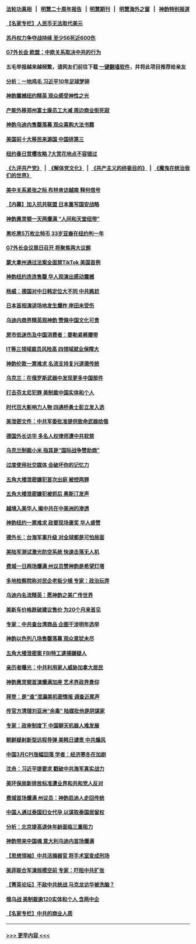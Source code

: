 #### [法轮功真相](https://github.com/gfw-breaker/truth/blob/master/README.md?t=0) &nbsp;&nbsp;|&nbsp;&nbsp; [明慧二十周年报告](https://github.com/gfw-breaker/mh-reports/blob/master/README.md?t=0) &nbsp;&nbsp;|&nbsp;&nbsp;[明慧期刊](https://github.com/gfw-breaker/mh-qikan) &nbsp;&nbsp;|&nbsp;&nbsp; [明慧海外之窗](https://github.com/gfw-breaker/mh-news/blob/master/README.md?t=0) &nbsp;&nbsp;|&nbsp;&nbsp; [神韵特别报道](https://github.com/gfw-breaker/mh-news/blob/master/shenyun.md?t=0)
#### [【名家专栏】人民币无法取代美元](../pages/nf4514/n13974270.md?t=04170658) 
#### [苏丹权力争夺战持续 至少56死近600伤](../pages/nf4514/n13974359.md?t=04170658) 
#### [G7外长会 欧盟：中欧关系取决中共的行为](../pages/nf4514/n13974281.md?t=04170658) 
#### 五毛举报越来越频繁，请网友们前往下载 [一键翻墙软件](https://github.com/gfw-breaker/ssr-accounts)，并将此项目推荐给亲友
#### [分析：一地鸡毛 习近平10年足球梦碎](../pages/nf4514/n13973305.md?t=04170658) 
#### [神韵震撼纽约精英 观众感受神性之光](../pages/nf4514/n13974059.md?t=04170658) 
#### [产能外移郑州富士康员工大减 周边商业街死寂](../pages/nf4514/n13973948.md?t=04170658) 
#### [神韵乌迪内售罄落幕 观众喜购大法书籍](../pages/nf4514/n13973925.md?t=04170658) 
#### [美国前十大移民来源国 中国排第三](../pages/nf4514/n13973796.md?t=04170658) 
#### [纽约春日赏樱攻略 7大赏花地点不容错过](../pages/nf4514/n13973744.md?t=04170658) 
#### [《九评共产党》](https://github.com/begood0513/9ping.md/blob/master/README.md) &nbsp;|&nbsp; [《解体党文化》](../../../../jtdwh.md/blob/master/README.md)  &nbsp;|&nbsp; [《共产主义的终极目的》](../../../../gczydzjmd.md/blob/master/README.md) &nbsp;|&nbsp; [《魔鬼在统治我们的世界》](../../../../mgztzwmdsj.md/blob/master/README.md) 
#### [美中关系紧张之际 布林肯访越南 释何信号](../pages/nf4514/n13973687.md?t=04170658) 
#### [【内幕】加入抗共联盟 日本重写国安战略](../pages/nf4514/n13973547.md?t=04170658) 
#### [神韵惠灵顿一天两爆满 “人间和天堂纽带”](../pages/nf4514/n13973689.md?t=04170658) 
#### [黑吃黑5万枚比特币 33岁亚裔在纽约判一年](../pages/nf4514/n13973404.md?t=04170658) 
#### [G7外长会议周日召开 将聚焦两大议题](../pages/nf4514/n13973593.md?t=04170658) 
#### [蒙大拿州通过法案全面禁TikTok 美国首例](../pages/nf4514/n13973431.md?t=04170658) 
#### [神韵纽约连连售罄 华人观演出感动震撼](../pages/nf4514/n13973511.md?t=04170658) 
#### [杨威：德国对中日韩定位大不同 中共尴尬](../pages/nf4514/n13973307.md?t=04170658) 
#### [日本首相演讲场地发生爆炸 岸田未受伤](../pages/nf4514/n13973322.md?t=04170658) 
#### [乌迪内商界精英观神韵 赞佩中国文化可贵](../pages/nf4514/n13973372.md?t=04170658) 
#### [房市低迷伤及中国消费者：要勒紧裤腰带](../pages/nf4514/n13973175.md?t=04170658) 
#### [IT等三领域裁员风险高 四领域就业保障大](../pages/nf4514/n13973128.md?t=04170658) 
#### [神韵伦敦一票难求 名流支持复兴道德传统](../pages/nf4514/n13973304.md?t=04170658) 
#### [乌克兰：在俄罗斯武器中发现更多中国部件](../pages/nf4514/n13973114.md?t=04170658) 
#### [打击芬太尼犯罪 美制裁中国实体和个人](../pages/nf4514/n13973042.md?t=04170658) 
#### [时代百大影响力人物 四通桥勇士彭立发入选](../pages/nf4514/n13973026.md?t=04170658) 
#### [美泄密文件：中共军委批准提供致命武器给俄](../pages/nf4514/n13973043.md?t=04170658) 
#### [德国外长访华 多名人权律师遭中共软禁](../pages/nf4514/n13972866.md?t=04170658) 
#### [乌克兰制裁小米 指其是“国际战争赞助商”](../pages/nf4514/n13972970.md?t=04170658) 
#### [过度使用社交媒体 会破坏你的记忆力](../pages/nf4514/n13972905.md?t=04170658) 
#### [五角大楼泄密嫌犯首次出庭 被控两罪](../pages/nf4514/n13973025.md?t=04170658) 
#### [五角大楼泄密嫌犯被抓后 奥斯汀发声](../pages/nf4514/n13972954.md?t=04170658) 
#### [越境入美华人 揭中共在中美洲的渗透](../pages/nf4514/n13972592.md?t=04170658) 
#### [神韵纽约一票难求 政要现场褒奖 华人盛赞](../pages/nf4514/n13972890.md?t=04170658) 
#### [德外长：台海军事升级 对全球都是可怕局面](../pages/nf4514/n13972841.md?t=04170658) 
#### [美陆军测试激光防空系统 快速击落无人机](../pages/nf4514/n13972747.md?t=04170658) 
#### [费城一日两场爆满 州议员赞神韵是希望灯塔](../pages/nf4514/n13972648.md?t=04170658) 
#### [多地检察院称对民企老板少捕 专家：政治玩弄](../pages/nf4514/n13972585.md?t=04170658) 
#### [乌迪内名流精英：愿神韵之美广传世界](../pages/nf4514/n13972565.md?t=04170658) 
#### [美新车价格跌破建议售价 为20个月来首见](../pages/nf4514/n13972384.md?t=04170658) 
#### [专家：中共查台湾商品 企图干涉明年选举](../pages/nf4514/n13971626.md?t=04170658) 
#### [神韵以色列八场售罄落幕 观众意犹未尽](../pages/nf4514/n13972345.md?t=04170658) 
#### [五角大楼泄密案 FBI特工逮捕嫌疑人](../pages/nf4514/n13972291.md?t=04170658) 
#### [亲历者曝光：中共利用家人威胁加拿大居民](../pages/nf4514/n13971598.md?t=04170658) 
#### [神韵惠灵顿首演爆满加座 艺术界政界景仰](../pages/nf4514/n13972253.md?t=04170658) 
#### [拜登：是“谁”泄漏美机密情报 调查近尾声](../pages/nf4514/n13972225.md?t=04170658) 
#### [传官方清理刘亚洲“余毒” 陆媒批他是阴谋家](../pages/nf4514/n13971536.md?t=04170658) 
#### [专家：政审制度下 中国聊天机器人难发展](../pages/nf4514/n13971854.md?t=04170658) 
#### [朝鲜疑射新型远程导弹 美韩日谴责 中共煽风](../pages/nf4514/n13971982.md?t=04170658) 
#### [中国3月CPI涨幅回落 学者：经济寒冬在加剧](../pages/nf4514/n13971725.md?t=04170658) 
#### [沈舟：习近平提要求 戳破中共海军真实战力](../pages/nf4514/n13971592.md?t=04170658) 
#### [美环保局新排放标准遭业界和共和党人反对](../pages/nf4514/n13971731.md?t=04170658) 
#### [费城首场爆满 州议员：神韵启迪人走回传统](../pages/nf4514/n13971728.md?t=04170658) 
#### [中国人通过泰国妇女代孕 以谋取泰国居留权](../pages/nf4514/n13971730.md?t=04170658) 
#### [分析：北京提高退休年龄面临三重阻力](../pages/nf4514/n13971474.md?t=04170658) 
#### [神韵带来中国魂 意大利乌迪内首场爆满](../pages/nf4514/n13971664.md?t=04170658) 
#### [【思想领袖】中共活摘器官 将手术室变成刑场](../pages/nf4514/n13944569.md?t=04170658) 
#### [美菲联合军演规模空前 专家：吓阻中共扩张](../pages/nf4514/n13971467.md?t=04170658) 
#### [【菁英论坛】不敌中共统战 马克龙访华被洗脑？](../pages/nf4514/n13971448.md?t=04170658) 
#### [俄乌战 美制裁逾120实体和个人 含两中企](../pages/nf4514/n13971446.md?t=04170658) 
#### [【名家专栏】中共的商业人质](../pages/nf4514/n13969678.md?t=04170658) 

----
#### [ >>> 更早内容 <<< ](../indexes/nf4514-earlier.md)
